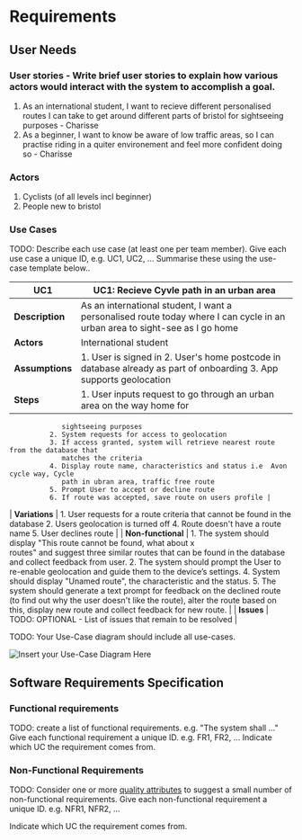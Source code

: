 # Requirements

## User Needs

### User stories - Write brief user stories to explain how various actors would interact with the system to accomplish a goal.
1. As an international student, I want to recieve different personalised routes I can take to get around different parts of bristol for sightseeing purposes - Charisse
2. As a beginner, I want to know be aware of low traffic areas, so I can practise riding in a quiter environement and feel more confident doing so - Charisse

### Actors
1. Cyclists (of all levels incl beginner)
2. People new to bristol

### Use Cases
TODO: Describe each use case (at least one per team member).
    Give each use case a unique ID, e.g. UC1, UC2, ...
    Summarise these using the use-case template below..

| UC1 | UC1: Recieve Cyvle path in an urban area | 
| -------------------------------------- | ------------------- |
| **Description** | As an international student, I want a personalised route today where I can cycle in an urban area to sight-see as I go home |
| **Actors** | International student |
| **Assumptions** | 1. User is signed in 2. User's home postcode in database already as part of onboarding 3. App supports geolocation
| **Steps** | 1. User inputs request to go through an urban area on the way home for 
                 sightseeing purposes
              2. System requests for access to geolocation
              3. If access granted, system will retrieve nearest route from the database that 
                 matches the criteria
              4. Display route name, characteristics and status i.e  Avon cycle way, Cycle 
                 path in ubran area, traffic free route 
              5. Prompt User to accept or decline route 
              6. If route was accepted, save route on users profile |
| **Variations** | 1. User requests for a route criteria that cannot be found in the database 
                   2. Users geolocation is turned off
                   4. Route doesn't have a route name 
                   5. User declines route |
| **Non-functional** | 1. The system should display "This route cannot be found, what about x  
                          routes" and suggest three similar routes that can be found in the 
                          database and collect feedback from user. 
                       2. The system should prompt the User to re-enable geolocation and guide 
                          them to the device’s settings. 
                       4. System should display "Unamed route", the characteristic and the 
                          status.
                       5. The system should generate a text prompt for feedback on the 
                          declined route (to find out why the user doesn't like the route), 
                          alter the route based on this, display new route and collect 
                          feedback for new route. |
| **Issues** | TODO: OPTIONAL - List of issues that remain to be resolved |


TODO: Your Use-Case diagram should include all use-cases.

![Insert your Use-Case Diagram Here](images/use-case.png)

## Software Requirements Specification
### Functional requirements
TODO: create a list of functional requirements. 
    e.g. "The system shall ..."
    Give each functional requirement a unique ID. e.g. FR1, FR2, ...
    Indicate which UC the requirement comes from.


### Non-Functional Requirements
TODO: Consider one or more [quality attributes](https://en.wikipedia.org/wiki/ISO/IEC_9126) to suggest a small number of non-functional requirements.
Give each non-functional requirement a unique ID. e.g. NFR1, NFR2, ...

Indicate which UC the requirement comes from.
